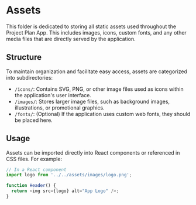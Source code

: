 # Assets

This folder is dedicated to storing all static assets used throughout the Project Plan App. This includes images, icons, custom fonts, and any other media files that are directly served by the application.

## Structure

To maintain organization and facilitate easy access, assets are categorized into subdirectories:

-   `/icons/`: Contains SVG, PNG, or other image files used as icons within the application's user interface.
-   `/images/`: Stores larger image files, such as background images, illustrations, or promotional graphics.
-   `/fonts/`: (Optional) If the application uses custom web fonts, they should be placed here.

## Usage

Assets can be imported directly into React components or referenced in CSS files. For example:

```javascript
// In a React component
import logo from '../../assets/images/logo.png';

function Header() {
  return <img src={logo} alt="App Logo" />;
}
